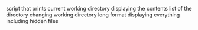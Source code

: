 script that prints current working directory
displaying the contents list of the directory
changing working directory
long format
displaying everything including hidden files
